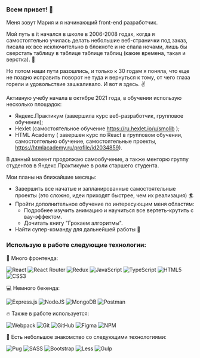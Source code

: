### Всем привет! 👋
Меня зовут Мария и я начинающий front-end разработчик.

Мой путь в it начался в школе в 2006-2008 годах, когда я самостоятельно училась делать небольшие веб-странички под заказ, писала их все исключительно в блокноте и не спала ночами, лишь бы сверстать таблицу в таблице таблице таблиц (какие времена, такая и верстка). :muscle:

Но потом наши пути разошлись, и только к 30 годам я поняла, что еще не поздно исправить поворот не туда и вернуться к тому, от чего глаза горели и удовольствие зашкаливало. И вот я здесь. :v:

Активную учебу начала в октябре 2021 года, в обучении использую несколько площадок:

- Яндекс.Практикум (завершила курс веб-разработчик, групповое обучение);
- Hexlet (самостоятельное обучение https://ru.hexlet.io/u/smolib );
- HTML Academy ( завершен курс по React в групповом обучении, самостоятельно обучение, самостоятельные проекты, https://htmlacademy.ru/profile/id2034859).

В данный момент продолжаю самообучение, а также менторю группу студентов в Яндекс.Практикуме в роли старшего студента.

Мои планы на ближайшие месяцы:
- Завершить все начатые и запланированные самостоятельные проекты (это сложно, идеи приходят быстрее, чем их реализация) :surfer:
- Пройти дополнительное обучение по интересующим меня областям:
   - Подробнее изучить анимацию и научиться все вертеть-крутить с вау-эффектом.
   - Дочитать книгу "Грокаем алгоритмы".
- Найти супер-команду для дальнейшей работы 👯

### Использую в работе следующие технологии:
:tada: Много фронтенда:

![React](https://img.shields.io/badge/react-%2320232a.svg?style=for-the-badge&logo=react&logoColor=%2361DAFB)
![React Router](https://img.shields.io/badge/React_Router-CA4245?style=for-the-badge&logo=react-router&logoColor=white)
![Redux](https://img.shields.io/badge/redux-%23593d88.svg?style=for-the-badge&logo=redux&logoColor=white)
![JavaScript](https://img.shields.io/badge/javascript-%23323330.svg?style=for-the-badge&logo=javascript&logoColor=%23F7DF1E)
![TypeScript](https://img.shields.io/badge/typescript-%23007ACC.svg?style=for-the-badge&logo=typescript&logoColor=white)
![HTML5](https://img.shields.io/badge/html5-%23E34F26.svg?style=for-the-badge&logo=html5&logoColor=white)
![CSS3](https://img.shields.io/badge/css3-%231572B6.svg?style=for-the-badge&logo=css3&logoColor=white)

:computer: Немного бекенда:

![Express.js](https://img.shields.io/badge/express.js-%23404d59.svg?style=for-the-badge&logo=express&logoColor=%2361DAFB)
![NodeJS](https://img.shields.io/badge/node.js-6DA55F?style=for-the-badge&logo=node.js&logoColor=white)
![MongoDB](https://img.shields.io/badge/MongoDB-%234ea94b.svg?style=for-the-badge&logo=mongodb&logoColor=white)	
![Postman](https://img.shields.io/badge/Postman-FF6C37?style=for-the-badge&logo=postman&logoColor=white)

:fire: Также в работе используется:

![Webpack](https://img.shields.io/badge/webpack-%238DD6F9.svg?style=for-the-badge&logo=webpack&logoColor=black)
![Git](https://img.shields.io/badge/git-%23F05033.svg?style=for-the-badge&logo=git&logoColor=white)
![GitHub](https://img.shields.io/badge/github-%23121011.svg?style=for-the-badge&logo=github&logoColor=white)
![Figma](https://img.shields.io/badge/figma-%23F24E1E.svg?style=for-the-badge&logo=figma&logoColor=white)
![NPM](https://img.shields.io/badge/NPM-%23CB3837.svg?style=for-the-badge&logo=npm&logoColor=white)

:hamster: Есть небольшое знакомство со следующими технологиями:

![Pug](https://img.shields.io/badge/Pug-FFF?style=for-the-badge&logo=pug&logoColor=A86454)
![SASS](https://img.shields.io/badge/SASS-hotpink.svg?style=for-the-badge&logo=SASS&logoColor=white)
![Bootstrap](https://img.shields.io/badge/bootstrap-%23563D7C.svg?style=for-the-badge&logo=bootstrap&logoColor=white)
![Less](https://img.shields.io/badge/less-2B4C80?style=for-the-badge&logo=less&logoColor=white)
![Gulp](https://img.shields.io/badge/GULP-%23CF4647.svg?style=for-the-badge&logo=gulp&logoColor=white)
